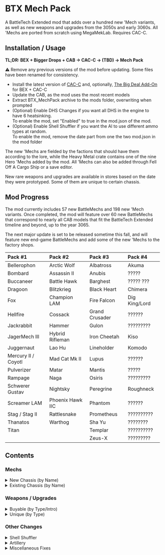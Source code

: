 # BTX Mech Pack

A BattleTech Extended mod that adds over a hundred new 'Mech variants, as well as new weapons and upgrades from the 3050s and early 3060s. All 'Mechs are ported from scratch using MegaMekLab. Requires CAC-C.

## Installation / Usage

**TL;DR: BEX + Bigger Drops + CAB → CAC-C → (TBD) → Mech Pack**

⚠️ Remove any previous versions of the mod before updating. Some files have been renamed for consistency.

- Install the latest version of [CAC-C](https://github.com/mcb5637/BTX_CAC_Compatibility) and, optionally, [The Big Deal Add-On](https://github.com/Hounfor/The-Big-Deal-Add-On) for BEX + CAC-C
- Update the CAB, as the mod uses the most recent models
- Extract BTX_MechPack archive to the mods folder, overwriting when prompted
- (Optional) Enable DHS Changes if you want all DHS in the engine to have 6 heatsinking.<br />To enable the mod, set "Enabled" to true in the mod.json of the mod.
- (Optional) Enable Shell Shuffler if you want the AI to use different ammo types at random.<br />To enable the mod, remove the date part from one the two mod.json in the mod folder

The new 'Mechs are fielded by the factions that should have them according to the lore, while the Heavy Metal crate contains one of the nine Hero 'Mechs added by the mod. All 'Mechs can also be added through Fell Off A Cargo Ship or a save editor.

New rare weapons and upgrades are available in stores based on the date they were prototyped. Some of them are unique to certain chassis.

## Mod Progress

The mod currently includes 57 new BattleMechs and 198 new 'Mech variants. Once completed, the mod will feature over 60 new BattleMechs that correspond to nearly all CAB models that fit the BattleTech Extended timeline and beyond, up to the year 3065.

The next major update is set to be released sometime this fall, and will feature new end-game BattleMechs and add some of the new 'Mechs to the factory shops. 


| Pack #1             | Pack #2          | Pack #3        | Pack #4       |
| :------------------ | :--------------- | :------------- | :------------ |
| Bellerophon         | Arctic Wolf      | Albatross      | Akuma         |
| Bombard             | Assassin II      | Anubis         | ?????         |
| Buccaneer           | Battle Hawk      | Barghest       | ????? ???     |
| Dragoon             | Blitzkrieg       | Black Heart    | Chimera       |
| Fox                 | Champion LAM     | Fire Falcon    | Dig King/Lord |
| Hellfire            | Cossack          | Grand Crusader | ??????        |
| Jackrabbit          | Hammer           | Gulon          | ?????????     |
| JagerMech III       | Hybrid Rifleman  | Iron Cheetah   | Kiso          |
| Juggernaut          | Lao Hu           | Lineholder     | Komodo        |
| Mercury II / Coyotl | Mad Cat Mk II    | Lupus          | ??????        |
| Pulverizer          | Matar            | Mantis         | ?????         |
| Rampage             | Naga             | Osiris         | ?????????     |
| Schwerer Gustav     | Nightsky         | Peregrine      | Roughneck     |
| Screamer LAM        | Phoenix Hawk IIC | Phantom        | ??????        |
| Stag / Stag II      | Rattlesnake      | Prometheus     | ??????????    |
| Thanatos            | Warthog          | Sha Yu         | ????????      |
| Titan               |                  | Templar        | ??????????    |
|                     |                  | Zeus-X         | ?????????     |

## Contents

### Mechs

<details>
  <summary>New Chassis (by Name)</summary>

| Name                               |   Class    | Mass |  Tech Base   | Intro | Factions                                                                       |
| :--------------------------------- | :--------: | :--: | :----------: | :---: | :----------------------------------------------------------------------------- |
| Akuma AKU-1X                       |  Assault   |  90  | Inner Sphere | 3058  | Kurita                                                                         |
| Akuma AKU-1XJ                      |  Assault   |  90  | Inner Sphere | 3064  | Kurita                                                                         |
| Albatross ALB-3U                   |  Assault   |  95  | Inner Sphere | 3053  | Marik, Word of Blake                                                           |
| Albatross ALB-4U                   |  Assault   |  95  | Inner Sphere | 3063  | Marik, Word of Blake                                                           |
| Anubis ABS-3L                      |   Light    |  30  | Inner Sphere | 3063  | Liao, Centrella, Calderon                                                      |
| Anubis ABS-3R                      |   Light    |  30  | Inner Sphere | 3064  | Liao, Centrella, Calderon                                                      |
| Arctic Wolf 1                      |   Medium   |  40  |     Clan     | 3059  | Clan Wolf                                                                      |
| Arctic Wolf 2                      |   Medium   |  40  |     Clan     | 3060  | Clan Wolf                                                                      |
| Assassin II ASN-56                 |   Medium   |  45  | Inner Sphere | 3060  | Davion                                                                         |
| Barghest BGS-1T                    |   Heavy    |  70  | Inner Sphere | 3058  | Steiner                                                                        |
| Barghest BGS-2T                    |   Heavy    |  70  | Inner Sphere | 3060  | Steiner                                                                        |
| Barghest BGS-3T                    |   Heavy    |  70  | Inner Sphere | 3062  | Steiner                                                                        |
| Battle Hawk BH-K305                |   Light    |  30  | Inner Sphere | 3053  | Steiner-Davion, Mercenaries                                                    |
| Bellerophon BEL-1X                 |   Heavy    |  60  | Inner Sphere | 2442  | Marik                                                                          |
| Bellerophon BEL-2X                 |   Heavy    |  60  | Inner Sphere | 2712  | ComStar, Snord's Irregulars                                                    |
| Black Heart BH-1                   |   Heavy    |  70  | Inner Sphere | 3060  | Word of Blake                                                                  |
| Blitzkrieg BTZ-3F                  |   Medium   |  50  | Inner Sphere | 3061  | Marik, Steiner-Davion                                                          |
| Bombard BMB-010                    |   Medium   |  50  | Inner Sphere | 3054  | Steiner                                                                        |
| Bombard BMB-013                    |   Medium   |  50  | Inner Sphere | 3063  | Steiner                                                                        |
| Buccaneer BCN-3R                   |   Medium   |  55  | Inner Sphere | 3055  | Marik, Word of Blake                                                           |
| Buster BC X-M ConstructionMech MOD |  Medium    |  50  | Inner Sphere | 2720  | **Industrial Start**                                                           |
| Champion LAM CPN-1X1               |   Heavy    |  60  | Inner Sphere | 2699  | Word of Blake                                                                  |
| Chimera CMA-1S                     |   Medium   |  40  | Inner Sphere | 3063  | Kurita, Steiner-Davion                                                         |
| Chimera CMA-C                      |   Medium   |  40  | Inner Sphere | 3063  | Kurita, Marik, Steiner-Davion                                                  |
| Cossack C-SK1                      |   Light    |  20  | Inner Sphere | 3060  | St. Ives Compact                                                               |
| Coyotl Prime                       |   Medium   |  40  |     Clan     | 2854  | Clan Wolf (<3058)                                                              |
| Coyotl A                           |   Medium   |  40  |     Clan     | 2854  | Clan Wolf (<3058)                                                              |
| Coyotl B                           |   Medium   |  40  |     Clan     | 2854  | Clan Wolf (<3058)                                                              |
| Dig King RCL-1M MiningMech         |   Light    |  35  | Inner Sphere | 2802  | Pirates                                                                        |
| Dig Lord RCL-4 MiningMech          |   Heavy    |  65  | Inner Sphere | 3057  | Steiner-Davion                                                                 |
| Dragoon AEM-01                     |   Heavy    |  70  | Inner Sphere | 2771  | ComStar                                                                        |
| Dragoon AEM-02                     |   Heavy    |  70  | Inner Sphere | 2771  | ComStar                                                                        |
| Dragoon AEM-03                     |   Heavy    |  70  | Inner Sphere | 2771  | ComStar                                                                        |
| Dragoon AEM-04                     |   Heavy    |  70  | Inner Sphere | 2771  | ComStar                                                                        |
| Fire Falcon Prime                  |   Light    |  25  |     Clan     | 3052  | Clan Jade Falcon                                                               |
| Fire Falcon A                      |   Light    |  25  |     Clan     | 3052  | Clan Jade Falcon                                                               |
| Fire Falcon B                      |   Light    |  25  |     Clan     | 3052  | Clan Jade Falcon                                                               |
| Fire Falcon C                      |   Light    |  25  |     Clan     | 3052  | Clan Jade Falcon                                                               |
| Fire Falcon D                      |   Light    |  25  |     Clan     | 3052  | Clan Jade Falcon                                                               |
| Fox CS-1                           |   Medium   |  50  |  Mixed-tech  | 2824  | Clan Ghost Bear                                                                |
| Fox                                |   Medium   |  50  |     Clan     | 2835  | Clan Ghost Bear                                                                |
| Grand Crusader GRN-D-01            |  Assault   |  80  | Inner Sphere | 3053  | Word of Blake                                                                  |
| Grand Crusader GRN-D-02            |  Assault   |  80  | Inner Sphere | 3056  | Word of Blake                                                                  |
| Gulon MiningMech GLN-1A            |   Light    |  25  | Inner Sphere | 3000  | Outworlds Alliance                                                             |
| Gulon SecurityMech GLN-1B          |   Light    |  25  | Inner Sphere | 3000  | Outworlds Alliance                                                             |
| Hammer HMR-3C 'Claw-Hammer'        |   Light    |  30  | Inner Sphere | 3056  | Marik, Word of Blake                                                           |
| Hammer HMR-3M                      |   Light    |  30  | Inner Sphere | 3053  | Liao, Marik, Word of Blake                                                     |
| Hammer HMR-3P 'Pein-Hammer'        |   Light    |  30  | Inner Sphere | 3060  | Marik, Word of Blake                                                           |
| Hammer HMR-3S 'Slammer'            |   Light    |  30  | Inner Sphere | 3054  | Marik, Word of Blake                                                           |
| Hellfire 1                         |   Heavy    |  60  |     Clan     | 3058  | Clan Steel Viper                                                               |
| Hybrid Rifleman RFL-SND 'Sneede'   |   Heavy    |  60  | Inner Sphere | 3025  | **Heavy Metal Crate**                                                          |
| Iron Cheetah Prime                 |  Assault   | 100  |     Clan     | 3054  | Clan Smoke Jaguar                                                              |
| Iron Cheetah A                     |  Assault   | 100  |     Clan     | 3054  | Clan Smoke Jaguar                                                              |
| Iron Cheetah B                     |  Assault   | 100  |     Clan     | 3054  | Clan Smoke Jaguar                                                              |
| Iron Cheetah C                     |  Assault   | 100  |     Clan     | 3054  | Clan Smoke Jaguar                                                              |
| Iron Cheetah D                     |  Assault   | 100  |     Clan     | 3054  | Clan Smoke Jaguar                                                              |
| Jackrabbit JKR-8T                  |   Light    |  25  | Inner Sphere | 2765  | ComStar                                                                        |
| JagerMech III JM6-D3               |   Heavy    |  65  | Inner Sphere | 3058  | Davion                                                                         |
| Juggernaut JG-R9T1                 |  Assault   |  90  | Inner Sphere | 3053  | Steiner                                                                        |
| Juggernaut JG-R9T2                 |  Assault   |  90  | Inner Sphere | 3057  | Steiner                                                                        |
| Juggernaut JG-R9T3                 |  Assault   |  90  | Inner Sphere | 3065  | Steiner                                                                        |
| Kiso ConstructionMech K-3N-KR4     |  Assault   | 100  | Inner Sphere | 2703  | Kurita                                                                         |
| Kiso CommandMech K-3N-KRHQ         |  Assault   | 100  | Inner Sphere | 2823  | Kurita                                                                         |
| Komodo KIM-2                       |   Medium   |  45  | Inner Sphere | 3053  | Kurita, Rasalhague                                                             |
| Komodo KIM-2A                      |   Medium   |  45  | Inner Sphere | 3053  | Kurita                                                                         |
| Komodo KIM-3C                      |   Medium   |  45  | Inner Sphere | 3053  | Kurita                                                                         |
| Lao Hu LHU-2B                      |   Heavy    |  75  | Inner Sphere | 3062  | Liao                                                                           |
| Lao Hu LHU-3B                      |   Heavy    |  75  | Inner Sphere | 3063  | Liao                                                                           |
| Lineholder KW1-LH2                 |   Medium   |  55  | Inner Sphere | 3058  | Inner Sphere                                                                   |
| Lineholder KW1-LH3                 |   Medium   |  55  | Inner Sphere | 3059  | Inner Sphere                                                                   |
| Lupus Prime                        |   Heavy    |  60  |     Clan     | 2857  | Clan Steel Viper                                                               |
| Lupus A                            |   Heavy    |  60  |     Clan     | 2857  | Clan Steel Viper                                                               |
| Lupus B                            |   Heavy    |  60  |     Clan     | 2857  | Clan Steel Viper                                                               |
| Mad Cat Mk II                      |  Assault   |  90  |     Clan     | 3062  | Clan Diamond Shark                                                             |
| Mantis MTS-S                       |   Light    |  30  | Inner Sphere | 3061  | Steiner                                                                        |
| Matar SAM-RS2                      | Superheavy | 110  | Inner Sphere | 2775  | ComStar (3036+)                                                                |
| Mercury II MCY-100                 |   Medium   |  40  |  Mixed-tech  | 2823  | ComStar/Word of Blake                                                          |
| Naga Prime                         |  Assault   |  80  |     Clan     | 2945  | Clans                                                                          |
| Naga A                             |  Assault   |  80  |     Clan     | 2869  | Clans                                                                          |
| Naga B                             |  Assault   |  80  |     Clan     | 2869  | Clans                                                                          |
| Naga C                             |  Assault   |  80  |     Clan     | 2869  | Clans                                                                          |
| Naga D                             |  Assault   |  80  |     Clan     | 2869  | Clans                                                                          |
| Nightsky NGS-4S                    |   Medium   |  50  | Inner Sphere | 3053  | Steiner-Davion                                                                 |
| Nightsky NGS-4T                    |   Medium   |  50  | Inner Sphere | 3056  | Steiner-Davion                                                                 |
| Nightsky NGS-5S                    |   Medium   |  50  | Inner Sphere | 3056  | Steiner-Davion                                                                 |
| Nightsky NGS-5T                    |   Medium   |  50  | Inner Sphere | 3057  | Steiner-Davion                                                                 |
| Osiris OSR-3D                      |   Light    |  30  | Inner Sphere | 3063  | Davion                                                                         |
| Peregrine (Horned Owl) 1           |   Light    |  35  |     Clan     | 2835  | Clans                                                                          |
| Peregrine (Horned Owl) 2           |   Light    |  35  |     Clan     | 2856  | Clans                                                                          |
| Peregrine (Horned Owl) 3           |   Light    |  35  |     Clan     | 3061  | Clans                                                                          |
| Phantom Prime                      |   Medium   |  40  |     Clan     | 3052  | Clan Jade Falcon                                                               |
| Phantom A                          |   Medium   |  40  |     Clan     | 3052  | Clan Jade Falcon                                                               |
| Phantom B                          |   Medium   |  40  |     Clan     | 3052  | Clan Jade Falcon                                                               |
| Phantom C                          |   Medium   |  40  |     Clan     | 3052  | Clan Jade Falcon                                                               |
| Phantom D                          |   Medium   |  40  |     Clan     | 3052  | Clan Jade Falcon                                                               |
| Phoenix Hawk IIC                   |  Assault   |  80  |     Clan     | 2851  | Clans                                                                          |
| Phoenix Hawk IIC 2                 |  Assault   |  80  |     Clan     | 2852  | Clans                                                                          |
| Phoenix Hawk IIC 3                 |  Assault   |  80  |     Clan     | 3062  | Clans                                                                          |
| Phoenix Hawk IIC 9                 |  Assault   |  80  |     Clan     | 2853  | Clans                                                                          |
| Prometheus                         |   Heavy    |  75  |  Mixed-tech  | 3053  | Davion                                                                         |
| Pulverizer PUL-2V                  |  Assault   |  90  |  Mixed-tech  | 2823  | Clan Ghost Bear                                                                |
| Pulverizer PUL-3R                  |  Assault   |  90  |  Mixed-tech  | 2823  | Clan Ghost Bear                                                                |
| Pulverizer                         |  Assault   |  90  |     Clan     | 2845  | Clan Ghost Bear                                                                |
| Rampage RMP-2G                     |  Assault   |  85  | Inner Sphere | 2735  | Periphery States                                                               |
| Rampage RMP-4G                     |  Assault   |  85  | Inner Sphere | 2750  | ComStar/Word of Blake                                                          |
| Rampage RMP-5G                     |  Assault   |  85  | Inner Sphere | 2767  | ComStar/Word of Blake                                                          |
| Rattlesnake JR7-31                 |   Light    |  35  | Inner Sphere | 3042  | Davion                                                                         |
| Rattlesnake JR7-31P                |   Light    |  35  | Inner Sphere | 3043  | Davion                                                                         |
| Roughneck RGH-1A                   |   Heavy    |  65  | Inner Sphere | 3050  | Steiner-Davion, Mercenaries                                                    |
| Roughneck RGH-1B                   |   Heavy    |  65  | Inner Sphere | 3050  | Steiner-Davion, Mercenaries                                                    |
| Roughneck RGH-1C                   |   Heavy    |  65  | Inner Sphere | 3050  | Steiner-Davion, Mercenaries                                                    |
| Roughneck RGH-2A                   |   Heavy    |  65  | Inner Sphere | 3050  | Steiner-Davion, Mercenaries                                                    |
| Roughneck RGH-3A                   |   Heavy    |  65  | Inner Sphere | 3050  | Steiner-Davion, Mercenaries                                                    |
| Schwerer Gustav SG-1X              |  Assault   | 100  |  Mixed-tech  | 3073  | Marik (3063+)                                                                  |
| Schwerer Gustav SJ-1X 'Jäger'      |  Assault   | 100  |  Mixed-tech  | 3073  | **Heavy Metal Crate**                                                          |
| Screamer LAM SCR-1X-LAM            |   Medium   |  55  | Inner Sphere | 2774  | Snord's Irregulars                                                             |
| Sha Yu SYU-2B                      |   Medium   |  40  | Inner Sphere | 3063  | Liao, Centrella                                                                |
| Stag ST-14G                        |   Medium   |  45  |  Mixed-tech  | 2823  | Clans (3052+)                                                                  |
| Stag II ST-24G                     |   Medium   |  45  |  Mixed-tech  | 2823  | Clan Wolf (3052+)                                                              |
| Templar TLR1-O                     |  Assault   |  85  | Inner Sphere | 3062  | Davion                                                                         |
| Templar TLR1-OA                    |  Assault   |  85  | Inner Sphere | 3062  | Davion                                                                         |
| Templar TLR1-OB                    |  Assault   |  85  | Inner Sphere | 3062  | Davion                                                                         |
| Templar TLR1-OC                    |  Assault   |  85  | Inner Sphere | 3062  | Davion                                                                         |
| Thanatos TNS-4S                    |   Heavy    |  75  | Inner Sphere | 3061  | Steiner-Davion                                                                 |
| Thanatos TNS-4T                    |   Heavy    |  75  | Inner Sphere | 3062  | Steiner-Davion                                                                 |
| Titan TI-1A                        |  Assault   | 100  | Inner Sphere | 2765  | Davion                                                                         |
| Warthog Prime                      |  Assault   |  95  |     Clan     | 3059  | Clans                                                                          |
| Zeus-X ZEU-X                       |  Assault   |  80  | Inner Sphere | 3054  | Davion                                                                         |
</details>

<details>
  <summary>Existing Chassis (by Name)</summary>

| Name                               |   Class    | Mass |  Tech Base   | Intro | Factions                                                                       |
| :--------------------------------- | :--------: | :--: | :----------: | :---: | :----------------------------------------------------------------------------- |
| Annihilator C                      |  Assault   | 100  |     Clan     | 2848  | Clans (3051+)                                                                  |
| Annihilator C 2                    |  Assault   | 100  |     Clan     | 2850  | Clans (3051+)                                                                  |
| Anvil ANV-8M                       |   Heavy    |  60  | Inner Sphere | 3060  | Marik, Word of Blake                                                           |
| Archer C                           |   Heavy    |  70  |  Mixed-tech  | 2824  | Clans (3051+)<br />Kurita, Steiner-Davion (3055+)                              |
| Archer C 2                         |   Heavy    |  70  |     Clan     | 3063  | Wolf's Dragoons²                                                               |
| Assassin ASN-SRV 'Servitor'        |   Medium   |  40  | Inner Sphere | 3066  | **Heavy Metal Crate**                                                          |
| Atlas AS7-K-DC                     |  Assault   | 100  | Inner Sphere | 3050  | ComStar/Word of Blake                                                          |
| Avatar AV1-OR                      |   Heavy    |  70  |  Mixed-tech  | 3059  | Kurita                                                                         |
| BattleMaster BLR-3M-DC             |  Assault   |  85  | Inner Sphere | 3053  | ComStar/Word of Blake                                                          |
| BattleMaster BLR-RC 'Red Corsair'  |  Assault   |  85  |     Clan     | 3055  | **Heavy Metal Crate**                                                          |
| Black Hawk-KU BHKU-OR              |   Heavy    |  60  |  Mixed-tech  | 3059  | Kurita, Liao, Steiner-Davion<br />Rasalhague, St. Ives                         |
| Black Knight BL-X-KNT 'Red Reaper' |   Heavy    |  75  | Inner Sphere | 3069  | Heavy Metal Crate                                                              |
| Blackjack BJ2-OR                   |   Medium   |  50  |  Mixed-tech  | 3059  | Kurita                                                                         |
| Cataphract CTF-3X                  |   Heavy    |  70  | Inner Sphere | 3062  | Davion                                                                         |
| Catapult CPLT-C3                   |   Heavy    |  65  | Inner Sphere | 3049  | Liao, ComStar/Word of Blake                                                    |
| Catapult CPLT-C5                   |   Heavy    |  65  | Inner Sphere | 3061  | Liao                                                                           |
| Catapult CPLT-H2                   |   Heavy    |  65  | Inner Sphere | 3064  | Pirates                                                                        |
| Centurion CN9-D5                   |   Medium   |  50  | Inner Sphere | 3062  | Steiner-Davion                                                                 |
| Centurion CN9-YLW 'Yen-Lo-Wang'    |   Medium   |  50  | Inner Sphere | 3027  | **Heavy Metal Crate**                                                          |
| Centurion CN9-YLW2 'Yen-Lo-Wang'   |   Medium   |  50  | Inner Sphere | 3051  | **Heavy Metal Crate**                                                          |
| Charger CGR-2A2                    |  Assault   |  80  | Inner Sphere | 3064  | Centrella, Outworlds Alliance, Pirates                                         |
| Charger CGR-SA5                    |  Assault   |  80  | Inner Sphere | 3063  | Kurita                                                                         |
| Commando COM-4H                    |   Light    |  25  | Inner Sphere | 3064  | Pirates                                                                        |
| Cronus CNS-5M                      |  Medium    |  55  | Inner Sphere | 3060  | Mercenaries, Pirates                                                           |
| Crosscut ED-X2M LoggerMech         |   Light    |  30  | Inner Sphere | 2801  | Pirates                                                                        |
| Crosscut ED-X4D DemolitionMech     |   Light    |  30  | Inner Sphere | 2910  | Pirates                                                                        |
| Crosscut ED-X4K LoggerMech         |   Light    |  30  | Inner Sphere | 2786  | Pirates                                                                        |
| Cyclops CP-11-A-DC                 |  Assault   |  90  | Inner Sphere | 3045  | ComStar                                                                        |
| Cyclops CP-11-H                    |  Assault   |  90  | Inner Sphere | 3064  | Calderon, Pirates                                                              |
| Dasher (Fire Moth) E               |   Light    |  20  |     Clan     | 3055  | Clan Ghost Bear                                                                |
| Dervish DV-8D                      |  Medium    |  55  | Inner Sphere | 3062  | Davion                                                                         |
| Firestarter FS9-OR                 |   Medium   |  45  |  Mixed-tech  | 3059  | Kurita, Liao, Marik, Steiner-Davion                                            |
| Firestarter FS9-OX                 |   Medium   |  45  | Inner Sphere | 3059  | Kurita                                                                         |
| Flashman FLS-9C                    |   Heavy    |  75  | Inner Sphere | 3061  | ComStar                                                                        |
| Galahad (Glass Spider) 1           |   Heavy    |  60  |     Clan     | 2834  | Clans                                                                          |
| Galahad (Glass Spider) 2           |   Heavy    |  60  |     Clan     | 2952  | Clan Wolf                                                                      |
| Garm GRM-01C                       |   Light    |  35  | Inner Sphere | 3062  | Davion                                                                         |
| Grand Dragon DRG-7K                |   Heavy    |  60  | Inner Sphere | 3063  | Kurita                                                                         |
| Gunslinger GUN-2ERD                |  Assault   |  85  | Inner Sphere | 3062  | Kurita, Steiner                                                                |
| Hankyu (Arctic Cheetah) H          |   Light    |  30  |     Clan     | 3062  | Clans                                                                          |
| Hatamoto-Chi HTM-S 'Shin'          |  Assault   |  80  | Inner Sphere | 3060  | **Heavy Metal Crate**                                                          |
| Hatchetman HCT-6D                  |   Medium   |  45  | Inner Sphere | 3062  | Davion                                                                         |
| Hellhound (Conjurer) 2             |   Medium   |  50  |     Clan     | 3062  | Clan Nova Cat                                                                  |
| Hermes II HER-5C                   |   Medium   |  40  | Inner Sphere | 3062  | Word of Blake                                                                  |
| Hermes II HER-6D                   |   Medium   |  40  | Inner Sphere | 3062  | Davion                                                                         |
| Highlander HGN-694                 |  Assault   |  90  | Inner Sphere | 3062  | Steiner                                                                        |
| Hollander II BZK-F7                |  Medium    |  45  | Inner Sphere | 3061  | Steiner-Davion                                                                 |
| Hunchback HBK-5H                   |  Medium    |  50  | Inner Sphere | 3064  | Periphery States, Pirates                                                      |
| Huron Warrior HUR-WO-R4N           |  Medium    |  50  | Inner Sphere | 3063  | Liao                                                                           |
| Imp C                              |  Assault   | 100  |     Clan     | 2863  | Wolf's Dragoons, Pirates                                                       |
| JagerMech JM6-H                    |   Heavy    |  65  | Inner Sphere | 3064  | Pirates                                                                        |
| JagerMech JM7-F                    |   Heavy    |  70  | Inner Sphere | 3062  | Davion                                                                         |
| King Crab KGC-010                  |  Assault   | 100  | Inner Sphere | 2743  | ComStar/Word of Blake                                                          |
| Longbow LGB-0H                     |  Assault   |  85  | Inner Sphere | 3065  | Pirates                                                                        |
| Marauder C                         |   Heavy    |  75  |  Mixed-tech  | 2827  | Clans (3051+)<br />Kurita, Steiner-Davion (3055+)                              |
| Orion ON1-M-DC                     |   Heavy    |  75  | Inner Sphere | 3053  | ComStar/Word of Blake                                                          |
| Orion ON1-MD                       |   Heavy    |  75  | Inner Sphere | 3062  | Davion, Marik, ComStar/Word of Blake                                           |
| Raptor RTX1-OR                     |   Light    |  25  |  Mixed-tech  | 3059  | Kurita, Davion, ComStar                                                        |
| Strider SR1-OR                     |   Medium   |  40  |  Mixed-tech  | 3059  | Kurita, Marik, Steiner-Davion                                                  |
| Sunder SD1-OB                      |  Assault   |  90  | Inner Sphere | 3056  | Kurita, Davion, St. Ives                                                       |
| Sunder SD1-OR                      |  Assault   |  90  |  Mixed-tech  | 3059  | Kurita, Steiner-Davion                                                         |
| Supernova 2                        |  Assault   |  90  |     Clan     | 3062  | Clan Nova Cat                                                                  |
| Supernova 3                        |  Assault   |  90  |     Clan     | 3064  | Clan Nova Cat                                                                  |
| Thunder Hawk TDK-7KMA              |  Assault   | 100  | Inner Sphere | 3059  | Steiner                                                                        |
| Thunderbolt TDR-8M                 |   Heavy    |  65  | Inner Sphere | 3058  | Centrella, Word of Blake                                                       |
| Viking VKG-2G                      |  Assault   |  90  | Inner Sphere | 3060  | Rasalhague, ComStar/Word of Blake                                              |
| Vulture (Mad Dog) 'Fury'           |   Heavy    |  60  |     Clan     | 3059  | **Heavy Metal Crate**                                                          |
| Warhammer C                        |   Heavy    |  70  |  Mixed-tech  | 2825  | Clans (3051+)<br />Kurita, Steiner-Davion (3055+)                              |
| Warhammer C 2                      |   Heavy    |  70  |  Mixed-tech  | 3052  | Clan Wolf<br />Kurita, Steiner-Davion (3055+)                                  |
| Warhammer C 3                      |   Heavy    |  70  |     Clan     | 2862  | Wolf's Dragoons (3050+)²                                                       |

² Wolf's Dragoons have access to many of these mechs; the list only shows variants that are exclusive to them.
</details>


### Weapons / Upgrades

<details>
  <summary>Buyable (by Type/Intro)</summary>

| Name                              |   Type    | Intro | Factions                    |
| :-------------------------------- | :-------: | :---: | :-------------------------- |
| Light/Medium/Heavy Rifle          | Ballistic |  PS   | *LosTech*                   |
| Thumper/Sniper/Long Tom Cannon    | Ballistic | 3012  | *Research*                  |
| Magshot                           | Ballistic | 3059  | Steiner                     |
| Hyper-Velocity AC (HVAC)          | Ballistic | 3059  | Liao                        |
| Rotary AC (RAC)                   | Ballistic | 3060  | Davion                      |
| Light AC (LAC)                    | Ballistic | 3062  | Davion                      |
|  ----                             |           |       |                             |
| Rail Gun                          |  Energy   | 3051  | Marik                       |
| Plasma Rifle                      |  Energy   | 3061  | Liao                        |
| Heavy PPC                         |  Energy   | 3062  | Kurita                      |
| Light PPC                         |  Energy   | 3064  | Kurita                      |
| Bombast Laser                     |  Energy   | 3064  | Steiner                     |
|  ----                             |           |       |                             |
| Bomb Bay²                         |  Missile  | 2680  | *Mining*                    |
| Arrow IV                          |  Missile  | 3044  | Liao<br />All (3049+)       |
| Thunderbolt                       |  Missile  | 3052  | Davion<br />Steiner (3052+) |
| Extended LRM (ELRM)               |  Missile  | 3054  | Steiner<br />Davion (3054+) |
| Enhanced LRM (NLRM)               |  Missile  | 3058  | Davion                      |
|  ----                             |           |       |                             |
| Fluid Gun                         |  Support  |  PS   | *Chemicals*                 |
| Heavy Flamer                      |  Support  | 3063  | Steiner                     |
| Heavy Machine Gun                 |  Support  | 3063  | Calderon                    |
| Light Machine Gun                 |  Support  | 3064  | Liao                        |
|  ----                             |           |       |                             |
| Airburst Mortar                   |   Ammo    | 3043  | All                         |
| Shaped Charge Mortar              |   Ammo    | 3043  | All                         |
| Swarm Missile                     |   Ammo    | 3049  | Davion<br />All (3058+)     |
| Swarm-I Missile                   |   Ammo    | 3052  | Marik                       |
| Inferno-IV Missile                |   Ammo    | 3053  | Liao                        |
| Thunder-Inferno Missile           |   Ammo    | 3054  | Liao                        |
| Armor-Piercing Ammo               |   Ammo    | 3055  | Davion<br />Steiner (3055+) |
| Precision Ammo                    |   Ammo    | 3058  | Davion                      |
|  ----                             |           |       |                             |
| Targeting Computer                |  Upgrade  | 3052  | *Research*                  |
| Bloodhound Active Probe           |  Upgrade  | 3058  | *Black Market*              |
| Laser Anti-Missile System         |  Upgrade  | 3059  | *Research*                  |
| Blue Shield Particle Field Damper |  Upgrade  | 3061  | *Research*                  |

² with High-Explosive, Laser-Guided, Cluster, and Inferno Bombs.
</details>

<details>
  <summary>Unique (by Type)</summary>

| Name                                  | Exclusive to                                |
| :------------------------------------ | :------------------------------------------ |
| Katana                                | Hatamoto-Chi 'Shin'                         |
| Mining Drill                          | Gulon                                       |
| Spikes                                | Bombard                                     |
| Small Vibroblade                      | Assassin 'Servitor'                         |
| Large Vibroblade<br />Large Shield    | Black Knight 'Red Reaper'                   |
|  ----                                 |                                             |
| Direct Neural Interface               | Prometheus<br />Black Heart                 |
| Light Active Probe                    | Vulture (Mad Dog) 'Fury'                    |
|  ----                                 |                                             |
| Composite Chassis<br />Reactive Armor | Zeus-X                                      |
| Light Ferro-Fibrous Armor             | Black Knight 'Red Reaper'                   |
| Stealth Armor                         | Sha Yu<br />Anubis                          |
</details>

### Other Changes

<details>
  <summary>Shell Shuffler</summary>
  
An optional mod that allows the AI to randomly have different types of ammunition when spawning. Depending on which era you are playing in, the mod has two presets.<br /><br />With the 3025 preset, any faction can use Inferno SRM, whereas with the 3050 preset, each faction has their own set of special ammo types, most of which were developed in the 3050s.

| Faction                 | Ammo Types                                          |
| :---------------------- | :-------------------------------------------------- |
| Davion                  | Armor-Piercing & Precision rounds, plus Swarm LRM   |
| Kurita                  | Dead-Fire SRM and LRM                               |
| Liao                    | Inferno SRM, LRM and Arrow IV                       |
| Marik                   | Improved Swarm LRM                                  |
| Steiner                 | Armor-Piercing rounds and Swarm LRM                 |
| ----                    |                                                     |
| Clans                   | Extended-Range & High-Explosive ATM, plus Swarm LRM |
| ComStar / Word of Blake | Swarm LRM / Swarm-I LRM                             |
| Mercernaries & Pirates  | Inferno SRM                                         |
</details>

<details>
  <summary>Artillery</summary>

Artillery Cannons have been reworked to be more in line with tabletop. They deal 30% less damage and have a much shorter range than their larger counterparts. All artillery also deal less stability damage and are less accurate due to being always penalized for indirect fire.

Mech Mortars are now available in 3025, while the Thumper, Sniper, and Long Tom Cannons have been moved to research planets, as they are only prototypes in the current timeline. The Sniper and Long Tom Cannons both have a Loading Mechanism addon that works in the same way as the Artemis IV FCS and allows the two massive weapons to be mounted on more 'Mechs.

| Name            | Damage | AoE Damage | Min. Range | Opt. Range | Max. Range |
| --------------- | -----: | ---------: | ---------: | ---------: | ---------: |
| Mortar/1        |     10 |          4 |        180 |        420 |        630 |
| Thumper Cannon  |     40 |         50 |         90 |        270 |        540 |
| Sniper Cannon   |     60 |         75 |         60 |        240 |        480 |
| Long Tom Cannon |     80 |        100 |        120 |        390 |        780 |
| Arrow IV        |     60 |        120 |        240 |        780 |       1560 |
| ----            |        |            |            |            |            |
| Standard LRM²   |      4 |          0 |        180 |        420 |        630 |
| Extended LRM    |      5 |          0 |        325 |        760 |       1140 |

² Ignores cover and acts like artillery with Swarm Ammo.
</details>

<details>
  <summary>Miscellaneous Fixes</summary>

Some changes have been made as of v0.6 to address minor issues and add the latest CAB models to the current version of BEX.

| Name                | Changes                                             |
| :------------------ | :-------------------------------------------------- |
| Annihilator         | Reduced movement to 3/5 hexes (from 4/7)            |
| Atlas AS7-S         | Moved DHS to the engine                             |
| Atlas II AS7-D-HT   | Changed armor placement and moved DHS to the engine |
| Enfield             | Switched to a new CAB model                         |
| Exterminator        | Switched to a new CAB model                         |
| Firefly FFL-3A      | Fixed available tonnage                             |
| Firestarter FS9-OF  | Added Large Engine quirk                            |
| Flashman            | Switched to a new CAB model                         |
| Goliath             | Reduced stability                                   |
| Grand Dragon DRG-1G | Fixed energy hadpoints placement                    |
| Gunslinger          | Switched to a new CAB model                         |
| Hermes II           | Reduced overall size to better match tonnage        |
| Hornet HNT-161      | Fixed armor placement                               |
| Linesman LMN-1PT    | Changed to the correct prefab base model            |
| Loader King LDK-5C  | Added more armor and missing Cargo Bay              |
| Locust LCT-3S       | Fixed available tonnage                             |
| Naginata            | Switched to a new CAB model                         |
| Phoenix Hawk LAM    | Changed to a different CAB model                    |
| Rifleman RFL-5CS    | Added Large Engine quirk                            |
| Shadow Hawk         | Added Rugged quirk                                  |
| Trebuchet TBT-3C    | Added Large Engine quirk                            |
| Urbanmech           | Reduced movement to 3/5 hexes (from 4/7)            |
